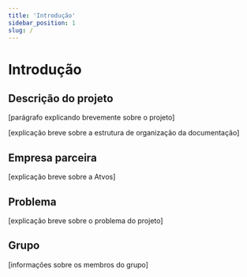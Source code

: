 ```yaml
---
title: 'Introdução'
sidebar_position: 1
slug: /
---
```


# Introdução

## Descrição do projeto

[parágrafo explicando brevemente sobre o projeto]

[explicação breve sobre a estrutura de organização da documentação]

## Empresa parceira

[explicação breve sobre a Atvos]

## Problema

[explicação breve sobre o problema do projeto]

## Grupo

[informações sobre os membros do grupo]

